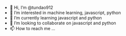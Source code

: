 - 👋 Hi, I’m @tundao912
- 👀 I’m interested in machine learning, javascript, python
- 🌱 I’m currently learning javascript and python
- 💞️ I’m looking to collaborate on javascript and python
- 📫 How to reach me ...

<!---
tundao912/tundao912 is a ✨ special ✨ repository because its `README.md` (this file) appears on your GitHub profile.
You can click the Preview link to take a look at your changes.
--->
